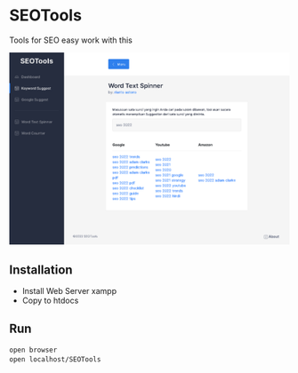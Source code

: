 # SEOTools
Tools for SEO easy work with this

![Riedayme](https://github.com/riedayme/SEOTools/blob/main/preview.png?raw=true)

## Installation
- Install Web Server xampp
- Copy to htdocs

## Run
```html
open browser
open localhost/SEOTools
```